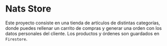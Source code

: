 # Nats Store

Este proyecto consiste en una tienda de artículos de distintas categorías, donde
puedes rellenar un carrito de compras y generar una orden con los datos personales del cliente.
Los productos y órdenes son guardados en `Firestore`.

